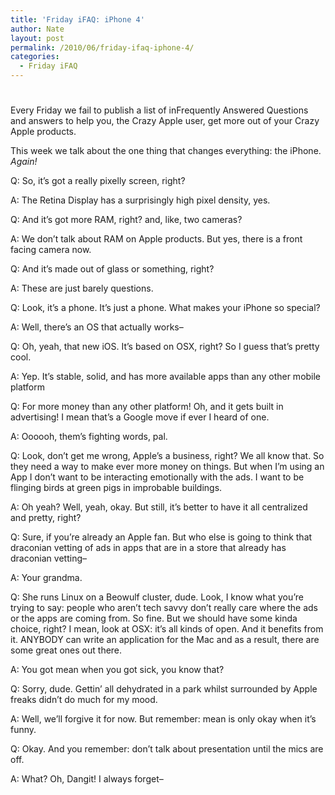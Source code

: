 ```yaml
---
title: 'Friday iFAQ: iPhone 4'
author: Nate
layout: post
permalink: /2010/06/friday-ifaq-iphone-4/
categories:
  - Friday iFAQ
---
```

# 

Every Friday we fail to publish a list of inFrequently Answered Questions and answers to help you, the Crazy Apple user, get more out of your Crazy Apple products.

This week we talk about the one thing that changes everything: the iPhone. *Again!*

Q: So, it’s got a really pixelly screen, right?

A: The Retina Display has a surprisingly high pixel density, yes.

Q: And it’s got more RAM, right? and, like, two cameras?

A: We don’t talk about RAM on Apple products. But yes, there is a front facing camera now. 

Q: And it’s made out of glass or something, right? 

A: These are just barely questions.

Q: Look, it’s a phone. It’s just a phone. What makes your iPhone so special?

A: Well, there’s an OS that actually works–

Q: Oh, yeah, that new iOS. It’s based on OSX, right? So I guess that’s pretty cool. 

A: Yep. It’s stable, solid, and has more available apps than any other mobile platform

Q: For more money than any other platform! Oh, and it gets built in advertising! I mean that’s a Google move if ever I heard of one. 

A: Oooooh, them’s fighting words, pal.

Q: Look, don’t get me wrong, Apple’s a business, right? We all know that. So they need a way to make ever more money on things. But when I’m using an App I don’t want to be interacting emotionally with the ads. I want to be flinging birds at green pigs in improbable buildings.

A: Oh yeah? Well, yeah, okay. But still, it’s better to have it all centralized and pretty, right?

Q: Sure, if you’re already an Apple fan. But who else is going to think that draconian vetting of ads in apps that are in a store that already has draconian vetting–

A: Your grandma.

Q: She runs Linux on a Beowulf cluster, dude. Look, I know what you’re trying to say: people who aren’t tech savvy don’t really care where the ads or the apps are coming from. So fine. But we should have some kinda choice, right? I mean, look at OSX: it’s all kinds of open. And it benefits from it. ANYBODY can write an application for the Mac and as a result, there are some great ones out there.

A: You got mean when you got sick, you know that?

Q: Sorry, dude. Gettin’ all dehydrated in a park whilst surrounded by Apple freaks didn’t do much for my mood. 

A: Well, we’ll forgive it for now. But remember: mean is only okay when it’s funny.

Q: Okay. And you remember: don’t talk about presentation until the mics are off.

A: What? Oh, Dangit! I always forget–